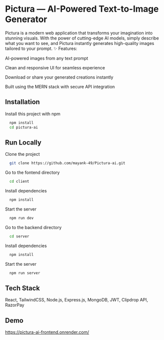 #  Pictura — AI-Powered Text-to-Image Generator

Pictura is a modern web application that transforms your imagination into stunning visuals.
With the power of cutting-edge AI models, simply describe what you want to see, and Pictura instantly generates high-quality images tailored to your prompt.
✨ Features:

AI-powered images from any text prompt

Clean and responsive UI for seamless experience

Download or share your generated creations instantly

Built using the MERN stack with secure API integration



## Installation

Install this project with npm

```bash
  npm install 
  cd pictura-ai
```
    
## Run Locally

Clone the project

```bash
  git clone https://github.com/mayank-49/Pictura-ai.git
```

Go to the fontend directory

```bash
  cd client
```

Install dependencies

```bash
  npm install
```

Start the server

```bash
  npm run dev
```
Go to the backend directory

```bash
  cd server
```

Install dependencies

```bash
  npm install
```

Start the server

```bash
  npm run server
```

## Tech Stack

React, TailwindCSS, Node.js, Express.js, MongoDB, JWT, Clipdrop API, RazorPay


## Demo

https://pictura-ai-frontend.onrender.com/

